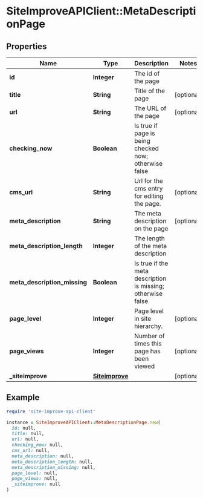 # SiteImproveAPIClient::MetaDescriptionPage

## Properties

| Name | Type | Description | Notes |
| ---- | ---- | ----------- | ----- |
| **id** | **Integer** | The id of the page |  |
| **title** | **String** | Title of the page | [optional] |
| **url** | **String** | The URL of the page | [optional] |
| **checking_now** | **Boolean** | Is true if page is being checked now; otherwise false |  |
| **cms_url** | **String** | Url for the cms entry for editing the page. | [optional] |
| **meta_description** | **String** | The meta description on the page | [optional] |
| **meta_description_length** | **Integer** | The length of the meta description |  |
| **meta_description_missing** | **Boolean** | Is true if the meta description is missing; otherwise false |  |
| **page_level** | **Integer** | Page level in site hierarchy. | [optional] |
| **page_views** | **Integer** | Number of times this page has been viewed | [optional] |
| **_siteimprove** | [**Siteimprove**](Siteimprove.md) |  | [optional] |

## Example

```ruby
require 'site-improve-api-client'

instance = SiteImproveAPIClient::MetaDescriptionPage.new(
  id: null,
  title: null,
  url: null,
  checking_now: null,
  cms_url: null,
  meta_description: null,
  meta_description_length: null,
  meta_description_missing: null,
  page_level: null,
  page_views: null,
  _siteimprove: null
)
```

